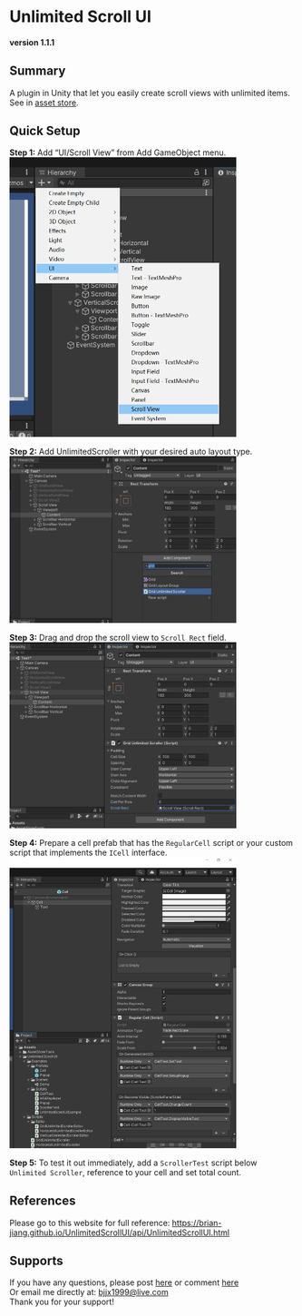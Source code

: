 # Unlimited Scroll UI
#### version 1.1.1

## Summary
A plugin in Unity that let you easily create scroll views with unlimited items. See in [asset store](http://u3d.as/2z2a).

## Quick Setup
**Step 1:** Add “UI/Scroll View” from Add GameObject menu.  
<img src="./Tools/DocFx/images/1.png" width=400>

**Step 2:** Add UnlimitedScroller with your desired auto layout type.  
<img src="./Tools/DocFx/images/3.png" width=400>

**Step 3:** Drag and drop the scroll view to `Scroll Rect` field.  
<img src="./Tools/DocFx/images/4.png" width=400>

**Step 4:** Prepare a cell prefab that has the `RegularCell` script or your custom script that implements the `ICell` interface.  
<img src="./Tools/DocFx/images/5.png" width=400>

**Step 5:** To test it out immediately, add a `ScrollerTest` script below `Unlimited Scroller`, reference to your cell and set total count.  

## References
Please go to this website for full reference: https://brian-jiang.github.io/UnlimitedScrollUI/api/UnlimitedScrollUI.html

## Supports
If you have any questions, please post [here](https://github.com/Brian-Jiang/UnlimitedScrollUI)
or comment [here](http://u3d.as/2z2a)  
Or email me directly at: [bjjx1999@live.com](mailto:bjjx1999@live.com)  
Thank you for your support!
